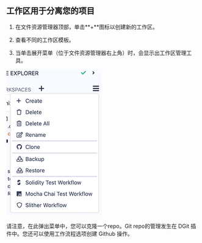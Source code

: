 ## 工作区用于分离您的项目

1. 在文件资源管理器顶部，单击**+**图标以创建新的工作区。

2. 查看不同的工作区模板。

3. 当单击展开菜单（位于文件资源管理器右上角）时，会显示出工作区管理工具。

![hamburger](https://raw.githubusercontent.com/ethereum/remix-workshops/master/Basics/workspaces/images/workspace-man.png "hamburger")

请注意，在此弹出菜单中，您可以克隆一个repo。Git repo的管理发生在 DGit 插件中。您还可以使用工作流程选项创建 Github 操作。